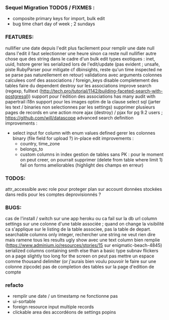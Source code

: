### Sequel Migration TODOS / FIXMES :

  - composite primary keys for import, bulk edit
  - bug time chart day of week ; 2 sundays

### FEATURES:

nullifier une date depuis l'edit plus facilement
pour remplir une date null dans l'edit il faut selectionner une heure sinon ca reste null
nullifier autre chose que des string dans le cadre d'un bulk edit
types exotiques : inet, uuid, hstore
gerer les serialized lors de l'edit/update (pas evident ; unsafe, piste RubyParser pour mitigate cf dbinsights, reste qu'un time inspected ne se parse pas naturellement en retour)
validations avec arguments
colonnes calculees
conf des associations / foreign_keys
disable completement des tables
faire du dependent destroy sur les associations
improve search (regexp, fulltext (http://tech.pro/tutorial/1142/building-faceted-search-with-postgresql))
support pour l'édition des associations has many
audit with papertrail
i18n
support pour les images
optim de la clause select sql (jarter les text / binaries non selectionnes par les settings)
supprimer plusieurs pages de records en une action
more ajax (destroy) / pjax
for pg 9.2 users ; https://github.com/will/datascope
advanced search definition improvements :
  - select input for column with enum values defined
gerer les colonnes binary (file field for upload ?)
in-place edit improvements :
	- country, time_zone
	- belongs_to
	- custom columns in index
gestion de tables sans PK : pour le moment on peut creer, on pourrait supprimer (delete from table where <tous les attr> limit 1)
fail on forms ameliorables (highlight des champs en erreur)

### TODOS:

attr_accessible avec role pour proteger plan sur account
données stockées dans redis pour les comptes deprovisionnés ?

### BUGS:
cas de l'install / switch sur une app heroku ou ca fail sur la db url
column settings sur une colonne d'une table associée ; quand on change la visibilité ca s'applique sur le listing de la table associee, pas la table de depart.
searchable columns only integer, rechercher une string ne veut rien dire mais ramene tous les results
ugly show avec une text column bien remplie (https://www.adminium.io/resources/stories/15 sur enigmatic-beach-4845)
serialized columns containing smth else than a basic type
subnav flickers on a page slightly too long for the screen
on peut pas mettre un espace comme thousand delimiter (or j'aurais bien voulu pouvoir le faire sur une colonne zipcode)
pas de completion des tables sur la page d'edition de compte

### refacto

- remplir une date / un timestamp ne fonctionne pas
- ui-sortable
- foreign resource input multiple records
- clickable area des accordéons de settings popins
